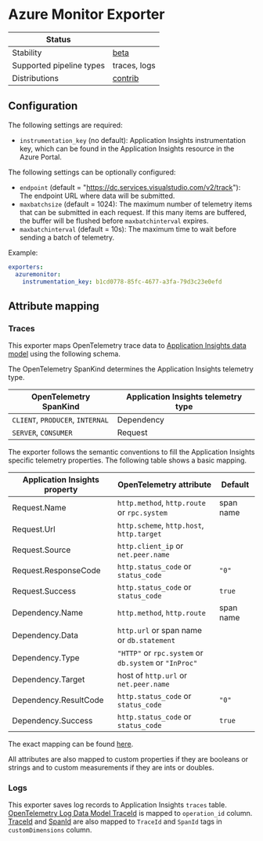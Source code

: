 # Azure Monitor Exporter

| Status                   |              |
| ------------------------ |--------------|
| Stability                | [beta]       |
| Supported pipeline types | traces, logs |
| Distributions            | [contrib]    |

## Configuration

The following settings are required:

- `instrumentation_key` (no default): Application Insights instrumentation key, which can be found in the Application Insights resource in the Azure Portal.

The following settings can be optionally configured:

- `endpoint` (default = "https://dc.services.visualstudio.com/v2/track"): The endpoint URL where data will be submitted.
- `maxbatchsize` (default = 1024): The maximum number of telemetry items that can be submitted in each request. If this many items are buffered, the buffer will be flushed before `maxbatchinterval` expires.
- `maxbatchinterval` (default = 10s): The maximum time to wait before sending a batch of telemetry.

Example:

```yaml
exporters:
  azuremonitor:
    instrumentation_key: b1cd0778-85fc-4677-a3fa-79d3c23e0efd
```

## Attribute mapping

### Traces

This exporter maps OpenTelemetry trace data to [Application Insights data model](https://docs.microsoft.com/en-us/azure/azure-monitor/app/data-model-dependency-telemetry) using the following schema.

The OpenTelemetry SpanKind determines the Application Insights telemetry type.

| OpenTelemetry SpanKind           | Application Insights telemetry type |
| -------------------------------- | ----------------------------------- |
| `CLIENT`, `PRODUCER`, `INTERNAL` | Dependency                          |
| `SERVER`, `CONSUMER`             | Request                             |

The exporter follows the semantic conventions to fill the Application Insights specific telemetry properties. The following table shows a basic mapping.

| Application Insights property | OpenTelemetry attribute                               | Default   |
| ----------------------------- | ----------------------------------------------------- | --------- |
| Request.Name                  | `http.method`, `http.route` or `rpc.system`           | span name |
| Request.Url                   | `http.scheme`, `http.host`, `http.target`             |           |
| Request.Source                | `http.client_ip` or `net.peer.name`                   |           |
| Request.ResponseCode          | `http.status_code` or `status_code`                   | `"0"`     |
| Request.Success               | `http.status_code` or `status_code`                   | `true`    |
| Dependency.Name               | `http.method`, `http.route`                           | span name |
| Dependency.Data               | `http.url` or span name or `db.statement`             |           |
| Dependency.Type               | `"HTTP"` or `rpc.system` or `db.system` or `"InProc"` |           |
| Dependency.Target             | host of `http.url` or `net.peer.name`                 |           |
| Dependency.ResultCode         | `http.status_code` or `status_code`                   | `"0"`     |
| Dependency.Success            | `http.status_code` or `status_code`                   | `true`    |

The exact mapping can be found [here](trace_to_envelope.go).

All attributes are also mapped to custom properties if they are booleans or strings and to custom measurements if they are ints or doubles.

### Logs
This exporter saves log records to Application Insights `traces` table. 
[OpenTelemetry Log Data Model TraceId](https://github.com/open-telemetry/oteps/blob/main/text/logs/0097-log-data-model.md#field-traceid) is mapped to `operation_id` column. [TraceId](https://github.com/open-telemetry/oteps/blob/main/text/logs/0097-log-data-model.md#field-traceid) and [SpanId](https://github.com/open-telemetry/oteps/blob/main/text/logs/0097-log-data-model.md#field-spanid) are also mapped to `TraceId` and `SpanId` tags in `customDimensions` column.

[beta]:https://github.com/open-telemetry/opentelemetry-collector#beta
[contrib]:https://github.com/open-telemetry/opentelemetry-collector-releases/tree/main/distributions/otelcol-contrib
